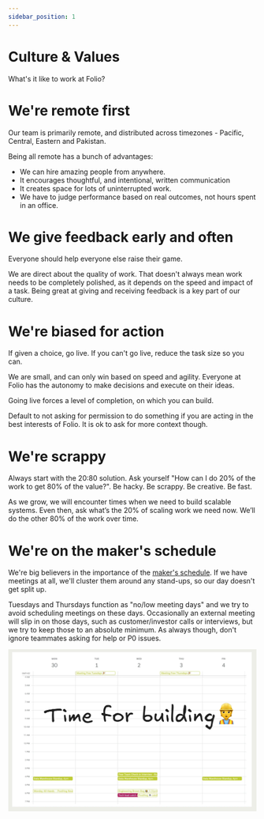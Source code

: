 ```yaml
---
sidebar_position: 1
---
```


# Culture & Values

What's it like to work at Folio?

# We're remote first

Our team is primarily remote, and distributed across timezones - Pacific, Central, Eastern and Pakistan.

Being all remote has a bunch of advantages:

- We can hire amazing people from anywhere.
- It encourages thoughtful, and intentional, written communication
- It creates space for lots of uninterrupted work.
- We have to judge performance based on real outcomes, not hours spent in an office.

# We give feedback early and often

Everyone should help everyone else raise their game.

We are direct about the quality of work. That doesn't always mean work needs to be completely polished, as it depends on the speed and impact of a task. Being great at giving and receiving feedback is a key part of our culture.

# We're biased for action

If given a choice, go live. If you can't go live, reduce the task size so you can.

We are small, and can only win based on speed and agility. Everyone at Folio has the autonomy to make decisions and execute on their ideas.

Going live forces a level of completion, on which you can build.

Default to not asking for permission to do something if you are acting in the best interests of Folio. It is ok to ask for more context though.

# We're scrappy

Always start with the 20:80 solution. Ask yourself "How can I do 20% of the work to get 80% of the value?". Be hacky. Be scrappy. Be creative. Be fast.

As we grow, we will encounter times when we need to build scalable systems. Even then, ask what’s the 20% of scaling work we need now. We’ll do the other 80% of the work over time.

# We're on the maker's schedule

We're big believers in the importance of the [maker's schedule](https://www.paulgraham.com/makersschedule.html). If we have meetings at all, we'll cluster them around any stand-ups, so our day doesn't get split up.

Tuesdays and Thursdays function as "no/low meeting days" and we try to avoid scheduling meetings on these days. Occasionally an external meeting will slip in on those days, such as customer/investor calls or interviews, but we try to keep those to an absolute minimum. As always though, don't ignore teammates asking for help or P0 issues.

![What the Maker's Calendar looks like](../../static/img/makerscalendar.jpg)
